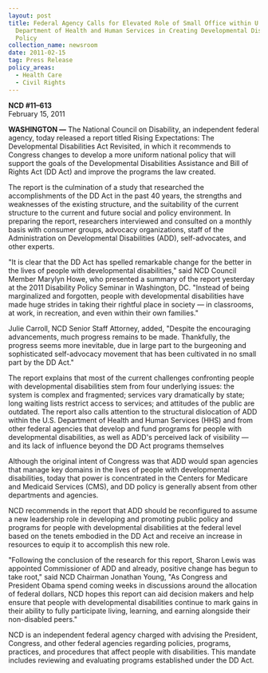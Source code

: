 ```yaml
---
layout: post
title: Federal Agency Calls for Elevated Role of Small Office within U.S.
  Department of Health and Human Services in Creating Developmental Disabilities
  Policy
collection_name: newsroom
date: 2011-02-15
tag: Press Release
policy_areas:
  - Health Care
  - Civil Rights
---
```

**NCD #11–613**\
February 15, 2011 

**WASHINGTON —** The National Council on Disability, an independent federal agency, today released a report titled Rising Expectations: The Developmental Disabilities Act Revisited, in which it recommends to Congress changes to develop a more uniform national policy that will support the goals of the Developmental Disabilities Assistance and Bill of Rights Act (DD Act) and improve the programs the law created.

The report is the culmination of a study that researched the accomplishments of the DD Act in the past 40 years, the strengths and weaknesses of the existing structure, and the suitability of the current structure to the current and future social and policy environment. In preparing the report, researchers interviewed and consulted on a monthly basis with consumer groups, advocacy organizations, staff of the Administration on Developmental Disabilities (ADD), self-advocates, and other experts.

"It is clear that the DD Act has spelled remarkable change for the better in the lives of people with developmental disabilities," said NCD Council Member Marylyn Howe, who presented a summary of the report yesterday at the 2011 Disability Policy Seminar in Washington, DC. "Instead of being marginalized and forgotten, people with developmental disabilities have made huge strides in taking their rightful place in society — in classrooms, at work, in recreation, and even within their own families."

Julie Carroll, NCD Senior Staff Attorney, added, "Despite the encouraging advancements, much progress remains to be made. Thankfully, the progress seems more inevitable, due in large part to the burgeoning and sophisticated self-advocacy movement that has been cultivated in no small part by the DD Act."

The report explains that most of the current challenges confronting people with developmental disabilities stem from four underlying issues: the system is complex and fragmented; services vary dramatically by state; long waiting lists restrict access to services; and attitudes of the public are outdated. The report also calls attention to the structural dislocation of ADD within the U.S. Department of Health and Human Services (HHS) and from other federal agencies that develop and fund programs for people with developmental disabilities, as well as ADD's perceived lack of visibility — and its lack of influence beyond the DD Act programs themselves

Although the original intent of Congress was that ADD would span agencies that manage key domains in the lives of people with developmental disabilities, today that power is concentrated in the Centers for Medicare and Medicaid Services (CMS), and DD policy is generally absent from other departments and agencies.

NCD recommends in the report that ADD should be reconfigured to assume a new leadership role in developing and promoting public policy and programs for people with developmental disabilities at the federal level based on the tenets embodied in the DD Act and receive an increase in resources to equip it to accomplish this new role.

"Following the conclusion of the research for this report, Sharon Lewis was appointed Commissioner of ADD and already, positive change has begun to take root," said NCD Chairman Jonathan Young, "As Congress and President Obama spend coming weeks in discussions around the allocation of federal dollars, NCD hopes this report can aid decision makers and help ensure that people with developmental disabilities continue to mark gains in their ability to fully participate living, learning, and earning alongside their non-disabled peers."

NCD is an independent federal agency charged with advising the President, Congress, and other federal agencies regarding policies, programs, practices, and procedures that affect people with disabilities. This mandate includes reviewing and evaluating programs established under the DD Act.